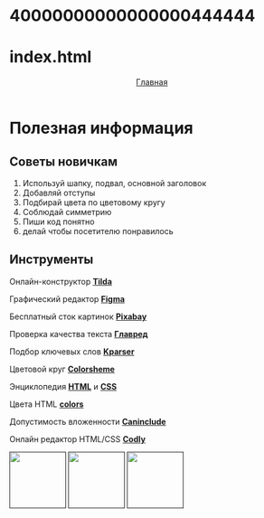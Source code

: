 # 40000000000000000444444
# index.html
<html>
  <head>
    <title>Полезная информация</title>
    <link rel="stylesheet" href="style.css"/>
  </head>
  <body>
    <header>
      <a class="link-header" href=" https://lisikhin.github.io/konec100000000000000001/">Главная</a>
    </header>
    <main>
      <h1>Полезная информация</h1>
      <h2>Советы новичкам</h2>
      <ol>
        <li>Используй шапку, подвал, основной заголовок</li>
        <li>Добавляй отступы</li>
        <li>Подбирай цвета по цветовому кругу</li>
        <li>Соблюдай симметрию</li>
        <li>Пиши код понятно</li>
        <li>делай чтобы посетителю понравилось</li>
      </ol>
      <h2>Инструменты</h2>
      <p>Онлайн-конструктор <a class="link-text" href="https://tilda.cc/ru/"><b>Tilda</b></a></p>
      <p>Графический редактор <a class="link-text" href="https://www.figma.com/"><b>Figma</b></a></p>
      <p>Бесплатный сток картинок <a class="link-text" href="https://pixabay.com/"><b>Pixabay</b></a></p>
      <p>Проверка качества текста <a class="link-text" href="https://glvrd.ru/"><b>Главред</b></a></p>
      <p>Подбор ключевых слов <a class="link-text" href="https://kparser.com/"><b>Kparser</b></a></p>
      <p>Цветовой круг <a class="link-text" href="https://colorscheme.ru/"><b>Colorsheme</b></a></p>
      <p>Энциклопедия <a class="link-text" href="http://htmlbook.ru/html"><b>HTML</b></a> и <a class="link-text" href="http://htmlbook.ru/css"><b>CSS</b></a></p>
      <p>Цвета HTML <a class="link-text" href="https://colorscheme.ru/html-colors.html"><b>colors</b></a></p>
      <p>Допустимость вложенности <a class="link-text" href="https://caninclude.glitch.me/"><b>Caninclude</b></a></p>
      <p>Онлайн редактор HTML/CSS <a  class="link-text" href="https://codly.ru/"><b>Codly</b></a></p>
    </main>
    <footer>
      <a class="social" href=""><img src="/uploads/2021/04/social1_0_1618254571.png" width="100px" height="100px"/></a>
      <a class="social" href=""><img src="/uploads/2021/04/Group%201_0_1618254571.png" width="100px" height="100px"/></a>
      <a class="social" href=""><img src="/uploads/2021/04/social3_0_1618254571.png" width="100px" height="100px"/></a>
    </footer>
  </body>
</html>

